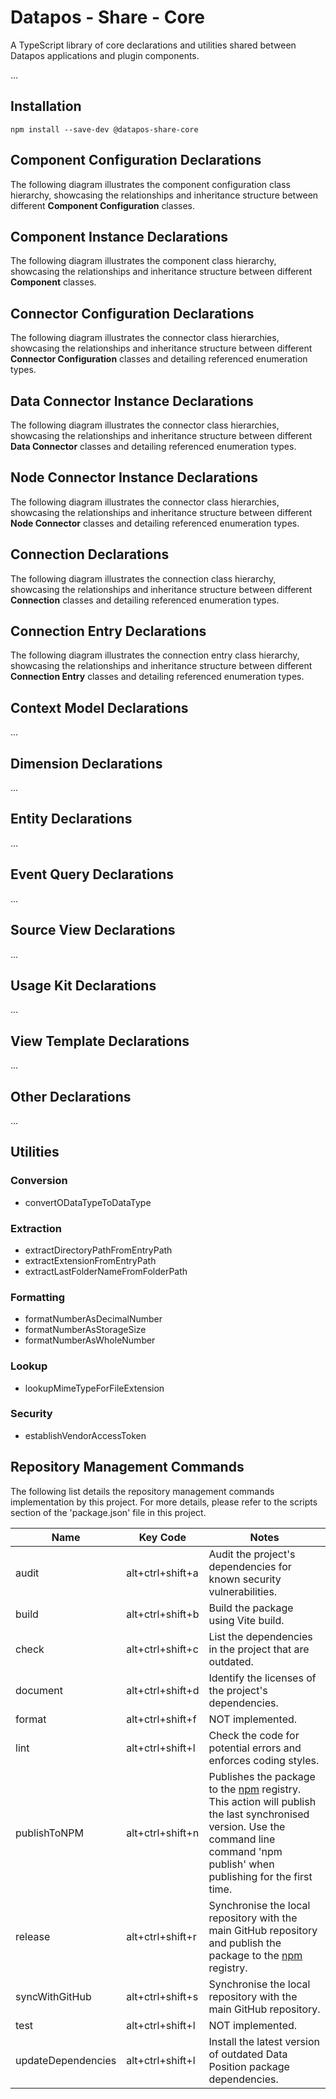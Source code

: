 # Datapos - Share - Core

A TypeScript library of core declarations and utilities shared between Datapos applications and plugin components.

...

## Installation

```
npm install --save-dev @datapos-share-core
```

## Component Configuration Declarations

The following diagram illustrates the component configuration class hierarchy, showcasing the relationships and inheritance structure between different **Component Configuration** classes.

## Component Instance Declarations

The following diagram illustrates the component class hierarchy, showcasing the relationships and inheritance structure between different **Component** classes.

## Connector Configuration Declarations

The following diagram illustrates the connector class hierarchies, showcasing the relationships and inheritance structure between different **Connector Configuration** classes and detailing referenced enumeration types.

## Data Connector Instance Declarations

The following diagram illustrates the connector class hierarchies, showcasing the relationships and inheritance structure between different **Data Connector** classes and detailing referenced enumeration types.

## Node Connector Instance Declarations

The following diagram illustrates the connector class hierarchies, showcasing the relationships and inheritance structure between different **Node Connector** classes and detailing referenced enumeration types.

## Connection Declarations

The following diagram illustrates the connection class hierarchy, showcasing the relationships and inheritance structure between different **Connection** classes and detailing referenced enumeration types.

## Connection Entry Declarations

The following diagram illustrates the connection entry class hierarchy, showcasing the relationships and inheritance structure between different **Connection Entry** classes and detailing referenced enumeration types.

## Context Model Declarations

...

## Dimension Declarations

...

## Entity Declarations

...

## Event Query Declarations

...

## Source View Declarations

...

## Usage Kit Declarations

...

## View Template Declarations

...

## Other Declarations

...

## Utilities

### Conversion

-   convertODataTypeToDataType

### Extraction

-   extractDirectoryPathFromEntryPath
-   extractExtensionFromEntryPath
-   extractLastFolderNameFromFolderPath

### Formatting

-   formatNumberAsDecimalNumber
-   formatNumberAsStorageSize
-   formatNumberAsWholeNumber

### Lookup

-   lookupMimeTypeForFileExtension

### Security

-   establishVendorAccessToken

## Repository Management Commands

The following list details the repository management commands implementation by this project. For more details, please refer to the scripts section of the 'package.json' file in this project.

| Name               | Key Code         | Notes                                                                                                                                                                                                       |
| ------------------ | ---------------- | ----------------------------------------------------------------------------------------------------------------------------------------------------------------------------------------------------------- |
| audit              | alt+ctrl+shift+a | Audit the project's dependencies for known security vulnerabilities.                                                                                                                                        |
| build              | alt+ctrl+shift+b | Build the package using Vite build.                                                                                                                                                                         |
| check              | alt+ctrl+shift+c | List the dependencies in the project that are outdated.                                                                                                                                                     |
| document           | alt+ctrl+shift+d | Identify the licenses of the project's dependencies.                                                                                                                                                        |
| format             | alt+ctrl+shift+f | NOT implemented.                                                                                                                                                                                            |
| lint               | alt+ctrl+shift+l | Check the code for potential errors and enforces coding styles.                                                                                                                                             |
| publishToNPM       | alt+ctrl+shift+n | Publishes the package to the [npm](https://www.npmjs.com/) registry. This action will publish the last synchronised version. Use the command line command 'npm publish' when publishing for the first time. |
| release            | alt+ctrl+shift+r | Synchronise the local repository with the main GitHub repository and publish the package to the [npm](https://www.npmjs.com/) registry.                                                                     |
| syncWithGitHub     | alt+ctrl+shift+s | Synchronise the local repository with the main GitHub repository.                                                                                                                                           |
| test               | alt+ctrl+shift+l | NOT implemented.                                                                                                                                                                                            |
| updateDependencies | alt+ctrl+shift+l | Install the latest version of outdated Data Position package dependencies.                                                                                                                                  |
